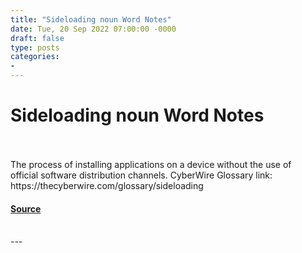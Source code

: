 ```yaml
---
title: "Sideloading noun Word Notes"
date: Tue, 20 Sep 2022 07:00:00 -0000
draft: false
type: posts
categories: 
- 
---
```

# Sideloading noun Word Notes

<br/>

<br/>
The process of installing applications on a device without the use of official software distribution channels. CyberWire Glossary link: https://thecyberwire.com/glossary/sideloading

#### [Source](https://thecyberwire.com/podcasts/word-notes/114/notes)

<br/>
---
